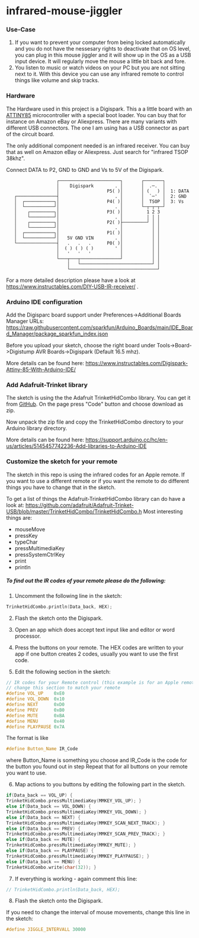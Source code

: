 # infrared-mouse-jiggler

### Use-Case

1. If you want to prevent your computer from being locked automatically and you do not have the nessesary rights to deactivate that on OS level, you can plug in this mouse jiggler and it will show up in the OS as a USB input device. It will regularly move the mouse a little bit back and fore.
2. You listen to music or watch videos on your PC but you are not sitting next to it. With this device you can use any infrared remote to control things like volume and skip tracks.

### Hardware

The Hardware used in this project is a Digispark. This a a little board with an [ATTINY85](https://www.microchip.com/en-us/product/attiny85) microcontroller with a special boot loader. You can buy that for instance on Amazon eBay or Aliexpress. There are many variants with different USB connectors. The one I am using has a USB connector as part of the circuit board.

The only additional component needed is an infrared receiver. You can buy that as well on Amazon eBay or Aliexpress. Just search for "infrared TSOP 38khz".

Connect DATA to P2, GND to GND and Vs to 5V of the Digispark.

```
                   ┌───────────────────────┐       ┌───────┐
                   │    Digispark        . │       │  .─.  │
                   │                  P5( )│       │ (   ) │  1: DATA
   ┌───────────────┤                     . │       │  `─'  │  2: GND
   │  ┌───────────┐│                  P4( )│       │  TSOP │  3: Vs
   │  └───────────┘│                     . │       └─┬─┬─┬─┘
   │    ┌─────────┐│                  P3( )│         1 2 3
   │    └─────────┘│                     . │         │ │ │
   │    ┌─────────┐│                  P2( )├─────────┘ │ │
   │    └─────────┘│                     . │           │ │
   │  ┌───────────┐│                  P1( )│           │ │    
   │  └───────────┘│   5V GND VIN        . │           │ │
   └───────────────┤   .   .   .      P0( )│           │ │
                   │  ( ) ( ) ( )        ' │           │ │
                   │   '   '   '           │           │ │
                   └───┬───┬───────────────┘           │ │
                       │   └───────────────────────────┘ │
                       └─────────────────────────────────┘
```

For a more detailed description please have a look at https://www.instructables.com/DIY-USB-IR-receiver/ .

### Arduino IDE configuration

Add the Digisparc board support under Preferences->Additional Boards Manager URLs: https://raw.githubusercontent.com/sparkfun/Arduino_Boards/main/IDE_Board_Manager/package_sparkfun_index.json

Before you upload your sketch, choose the right board under Tools->Board->Digistump AVR Boards->Digispark (Default 16.5 mhz).

More details can be found here: https://www.instructables.com/Digispark-Attiny-85-With-Arduino-IDE/

### Add Adafruit-Trinket library

The sketch is using the the Adafruit TrinketHidCombo library. You can get it from [GitHub](https://github.com/adafruit/Adafruit-Trinket-USB/tree/master). On the page press "Code" button and choose download as zip.

Now unpack the zip file and copy the TrinketHidCombo directory to your Arduino library directory.

More details can be found here: https://support.arduino.cc/hc/en-us/articles/5145457742236-Add-libraries-to-Arduino-IDE

### Customize the sketch for your remote

The sketch in this repo is using the infrared codes for an Apple remote. If you want to use a different remote or if you want the remote to do different things you have to change that in the sketch.

To get a list of things the Adafruit-TrinketHidCombo library can do have a look at: https://github.com/adafruit/Adafruit-Trinket-USB/blob/master/TrinketHidCombo/TrinketHidCombo.h Most interesting things are:

- mouseMove
- pressKey
- typeChar
- pressMultimediaKey
- pressSystemCtrlKey
- print
- println

##### To find out the IR codes of your remote please do the following:

1. Uncomment the following line in the sketch:

  ```c++
TrinketHidCombo.println(Data_back, HEX);
  ```

2. Flash the sketch onto the Digispark.

3. Open an app which does accept text input like and editor or word processor.

4. Press the buttons on your remote. The HEX codes are written to your app if one button creates 2 codes, usually you want to use the first code.

5. Edit the following section in the sketch:

  ```c++
// IR codes for your Remote control (this example is for an Apple remote)
// change this section to match your remote
#define VOL_UP    0xE0
#define VOL_DOWN  0x10
#define NEXT      0xD0
#define PREV      0xB0
#define MUTE      0xBA
#define MENU      0x40
#define PLAYPAUSE 0x7A
  ```

  The format is like

  ```c++
#define Button_Name IR_Code
  ```
where Button_Name is something you choose and IR_Code is the code for the button you found out in step
Repeat that for all buttons on your remote you want to use.

6. Map actions to you buttons by editing the following part in the sketch.

  ```c++
if(Data_back == VOL_UP) {
  TrinketHidCombo.pressMultimediaKey(MMKEY_VOL_UP); }
else if(Data_back == VOL_DOWN) {
  TrinketHidCombo.pressMultimediaKey(MMKEY_VOL_DOWN); }
else if(Data_back == NEXT) {
  TrinketHidCombo.pressMultimediaKey(MMKEY_SCAN_NEXT_TRACK); }
else if(Data_back == PREV) {
  TrinketHidCombo.pressMultimediaKey(MMKEY_SCAN_PREV_TRACK); }
else if(Data_back == MUTE) {
  TrinketHidCombo.pressMultimediaKey(MMKEY_MUTE); }
else if(Data_back == PLAYPAUSE) {
  TrinketHidCombo.pressMultimediaKey(MMKEY_PLAYPAUSE); }
else if(Data_back == MENU) {
  TrinketHidCombo.write(char(32)); }
  ```

7. If everything is working - again comment this line:

  ```c++
// TrinketHidCombo.println(Data_back, HEX);
  ```

8. Flash the sketch onto the Digispark.

If you need to change the interval of mouse movements, change this line in the sketch:

  ```c++
#define JIGGLE_INTERVALL 30000
  ```
